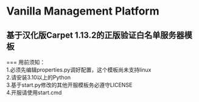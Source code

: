# Vanilla Management Platform
## 基于汉化版Carpet 1.13.2的正版验证白名单服务器模板<br>
===
用前须知：<br>
1.必须先编辑properties.py调好配置，这个模板尚未支持linux<br>
2.请安装3.10以上的Python<br>
3.基于start.py修改的其他开服模板务必遵守LICENSE<br>
4.开服请使用start.cmd
